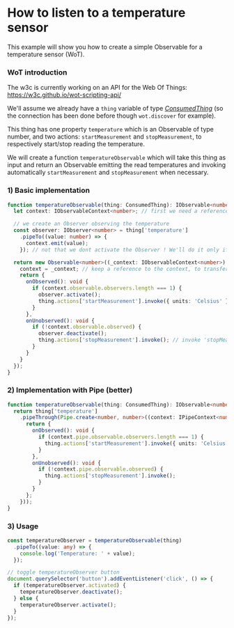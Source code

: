 # How to listen to a temperature sensor

This example will show you how to create a simple Observable for a temperature sensor (WoT).

### WoT introduction 

The w3c is currently working on an API for the Web Of Things: https://w3c.github.io/wot-scripting-api/

We'll assume we already have a `thing` variable of type *[ConsumedThing](https://w3c.github.io/wot-scripting-api/#the-consumedthing-interface)*
(so the connection has been done before though  `wot.discover` for example).

This thing has one property `temperature` which is an Observable of type number, and two actions: `startMeasurement` and `stopMeasurement`,
to respectively start/stop reading the temperature.

We will create a function `temperatureObservable` which will take this thing as input and return an Observable
emitting the read temperatures and invoking automatically `startMeasurement` and `stopMeasurement` when necessary.


### 1) Basic implementation

```ts
function temperatureObservable(thing: ConsumedThing): IObservable<number> {
  let context: IObservableContext<number>; // first we need a reference to the returned Observable's context

  // we create an Observer observing the temperature
  const observer: IObserver<number> = thing['temperature']
    .pipeTo((value: number) => {
      context.emit(value);
    }); // not that we dont activate the Observer ! We'll do it only if at least one Observer is Observing the returned Observable.

  return new Observable<number>((_context: IObservableContext<number>) => {
    context = _context; // keep a reference to the context, to transfer values from 'observer' to this observable
    return {
      onObserved(): void {
        if (context.observable.observers.length === 1) {
          observer.activate();
          thing.actions['startMeasurement'].invoke({ units: 'Celsius' }); // invoke 'startMeasurement' when we have at lest one Observer
        }
      },
      onUnobserved(): void {
        if (!context.observable.observed) {
          observer.deactivate();
          thing.actions['stopMeasurement'].invoke(); // invoke 'stopMeasurement' when we have no more Observers
        }
      }
    }
  });
}
```

### 2) Implementation with Pipe (better)

```ts
function temperatureObservable(thing: ConsumedThing): IObservable<number> {
  return thing['temperature']
    .pipeThrough(Pipe.create<number, number>((context: IPipeContext<number, number>) => { // Pipe handle for us the activate/deactivate of the observer
      return {
        onObserved(): void {
          if (context.pipe.observable.observers.length === 1) {
            thing.actions['startMeasurement'].invoke({ units: 'Celsius' });
          }
        },
        onUnobserved(): void {
          if (!context.pipe.observable.observed) {
            thing.actions['stopMeasurement'].invoke();
          }
        }
      };
    }));
}
```


### 3) Usage

```ts
const temperatureObserver = temperatureObservable(thing)
  .pipeTo((value: any) => {
    console.log('Temperature: ' + value);
  });

// toggle temperatureObserver button
document.querySelector('button').addEventListener('click', () => {
  if (temperatureObserver.activated) {
    temperatureObserver.deactivate();
  } else {
    temperatureObserver.activate();
  }
});
```

